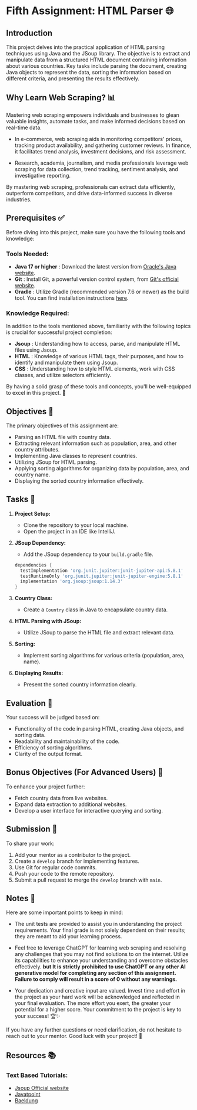 # Fifth Assignment: HTML Parser 🌐

## Introduction

This project delves into the practical application of HTML parsing techniques using Java and the JSoup library. The objective is to extract and manipulate data from a structured HTML document containing information about various countries. Key tasks include parsing the document, creating Java objects to represent the data, sorting the information based on different criteria, and presenting the results effectively.

## Why Learn Web Scraping? 📊

Mastering web scraping empowers individuals and businesses to glean valuable insights, automate tasks, and make informed decisions based on real-time data.

- In e-commerce, web scraping aids in monitoring competitors' prices, tracking product availability, and gathering customer reviews. In finance, it facilitates trend analysis, investment decisions, and risk assessment.

- Research, academia, journalism, and media professionals leverage web scraping for data collection, trend tracking, sentiment analysis, and investigative reporting.

By mastering web scraping, professionals can extract data efficiently, outperform competitors, and drive data-informed success in diverse industries.

## Prerequisites ✅

Before diving into this project, make sure you have the following tools and knowledge:

### Tools Needed:
- **Java 17 or higher** : Download the latest version from [Oracle's Java website](https://www.oracle.com/java/technologies/downloads/).
- **Git** : Install Git, a powerful version control system, from [Git's official website](https://git-scm.com/downloads).
- **Gradle** : Utilize Gradle (recommended version 7.6 or newer) as the build tool. You can find installation instructions [here](https://gradle.org/install/).

### Knowledge Required:
In addition to the tools mentioned above, familiarity with the following topics is crucial for successful project completion:
- **Jsoup** : Understanding how to access, parse, and manipulate HTML files using Jsoup.
- **HTML** : Knowledge of various HTML tags, their purposes, and how to identify and manipulate them using Jsoup.
- **CSS** : Understanding how to style HTML elements, work with CSS classes, and utilize selectors efficiently.

By having a solid grasp of these tools and concepts, you'll be well-equipped to excel in this project. 🚀

## Objectives 🎯

The primary objectives of this assignment are:

- Parsing an HTML file with country data.
- Extracting relevant information such as population, area, and other country attributes.
- Implementing Java classes to represent countries.
- Utilizing JSoup for HTML parsing.
- Applying sorting algorithms for organizing data by population, area, and country name.
- Displaying the sorted country information effectively.

## Tasks 📝

1. **Project Setup:**
    - Clone the repository to your local machine.
    - Open the project in an IDE like IntelliJ.

2. **JSoup Dependency:**
    - Add the JSoup dependency to your `build.gradle` file.

    ```gradle
    dependencies {
      testImplementation 'org.junit.jupiter:junit-jupiter-api:5.8.1'
      testRuntimeOnly 'org.junit.jupiter:junit-jupiter-engine:5.8.1'
      implementation 'org.jsoup:jsoup:1.14.3'
    }
    ```

3. **Country Class:**
    - Create a `Country` class in Java to encapsulate country data.

4. **HTML Parsing with JSoup:**
    - Utilize JSoup to parse the HTML file and extract relevant data.

5. **Sorting:**
    - Implement sorting algorithms for various criteria (population, area, name).

6. **Displaying Results:**
    - Present the sorted country information clearly.

## Evaluation 🧐

Your success will be judged based on:

- Functionality of the code in parsing HTML, creating Java objects, and sorting data.
- Readability and maintainability of the code.
- Efficiency of sorting algorithms.
- Clarity of the output format.

## Bonus Objectives (For Advanced Users) 🌟

To enhance your project further:

- Fetch country data from live websites.
- Expand data extraction to additional websites.
- Develop a user interface for interactive querying and sorting.

## Submission 📁

To share your work:

1. Add your mentor as a contributor to the project.
2. Create a `develop` branch for implementing features.
3. Use Git for regular code commits.
4. Push your code to the remote repository.
5. Submit a pull request to merge the `develop` branch with `main`.

## Notes 📝

Here are some important points to keep in mind:

- The unit tests are provided to assist you in understanding the project requirements. Your final grade is not solely dependent on their results; they are meant to aid your learning process.
  
- Feel free to leverage ChatGPT for learning web scraping and resolving any challenges that you may not find solutions to on the internet. Utilize its capabilities to enhance your understanding and overcome obstacles effectively.
**but It is strictly prohibited to use ChatGPT or any other AI generative model for completing any section of this assignment. Failure to comply will result in a score of 0 without any warnings.**
- Your dedication and creative input are valued. Invest time and effort in the project as your hard work will be acknowledged and reflected in your final evaluation. The more effort you exert, the greater your potential for a higher score. Your commitment to the project is key to your success! 🏆✨

If you have any further questions or need clarification, do not hesitate to reach out to your mentor. Good luck with your project! 🌟

## Resources 📚

### Text Based Tutorials:
- [Jsoup Official website](https://jsoup.org/cookbook/)
- [Javatpoint](https://www.javatpoint.com/jsoup-tutorial)
- [Baeldung](https://www.baeldung.com/java-with-jsoup)
